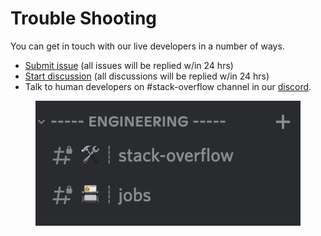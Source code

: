 # Trouble Shooting

You can get in touch with our live developers in a number of ways.

* [Submit issue](https://github.com/OneKeyHQ/app-monorepo/issues/new/choose) (all issues will be replied w/in 24 hrs)
* [Start discussion](https://github.com/OneKeyHQ/app-monorepo/discussions/new) (all discussions will be replied w/in 24 hrs)
* Talk to human developers on #stack-overflow channel in our [discord](https://discord.gg/onekey).

<figure><img src=".gitbook/assets/Screen Shot 2022-09-20 at 13.53.13.png" alt=""><figcaption></figcaption></figure>

